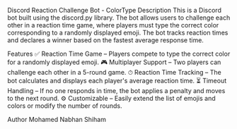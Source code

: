 Discord Reaction Challenge Bot - ColorType
Description
This is a Discord bot built using the discord.py library. The bot allows users to challenge each other in a reaction time game, where players must type the correct color corresponding to a randomly displayed emoji. The bot tracks reaction times and declares a winner based on the fastest average response time.

Features
✅ Reaction Time Game – Players compete to type the correct color for a randomly displayed emoji.
🎮 Multiplayer Support – Two players can challenge each other in a 5-round game.
⏱ Reaction Time Tracking – The bot calculates and displays each player's average reaction time.
⏳ Timeout Handling – If no one responds in time, the bot applies a penalty and moves to the next round.
⚙ Customizable – Easily extend the list of emojis and colors or modify the number of rounds.

Author
Mohamed Nabhan Shiham

